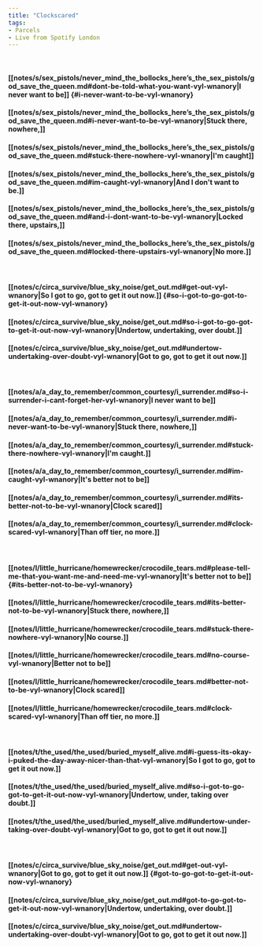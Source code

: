 ```yaml
---
title: "Clockscared"
tags:
- Parcels
- Live from Spotify London
---
```

&nbsp;
#### [[notes/s/sex_pistols/never_mind_the_bollocks_here’s_the_sex_pistols/god_save_the_queen.md#dont-be-told-what-you-want-vyl-wnanory|I never want to be]] {#i-never-want-to-be-vyl-wnanory}
#### [[notes/s/sex_pistols/never_mind_the_bollocks_here’s_the_sex_pistols/god_save_the_queen.md#i-never-want-to-be-vyl-wnanory|Stuck there, nowhere,]]
#### [[notes/s/sex_pistols/never_mind_the_bollocks_here’s_the_sex_pistols/god_save_the_queen.md#stuck-there-nowhere-vyl-wnanory|I'm caught]]
#### [[notes/s/sex_pistols/never_mind_the_bollocks_here’s_the_sex_pistols/god_save_the_queen.md#im-caught-vyl-wnanory|And I don't want to be.]]
#### [[notes/s/sex_pistols/never_mind_the_bollocks_here’s_the_sex_pistols/god_save_the_queen.md#and-i-dont-want-to-be-vyl-wnanory|Locked there, upstairs,]]
#### [[notes/s/sex_pistols/never_mind_the_bollocks_here’s_the_sex_pistols/god_save_the_queen.md#locked-there-upstairs-vyl-wnanory|No more.]]
&nbsp;
#### [[notes/c/circa_survive/blue_sky_noise/get_out.md#get-out-vyl-wnanory|So I got to go, got to get it out now.]] {#so-i-got-to-go-got-to-get-it-out-now-vyl-wnanory}
#### [[notes/c/circa_survive/blue_sky_noise/get_out.md#so-i-got-to-go-got-to-get-it-out-now-vyl-wnanory|Undertow, undertaking, over doubt.]]
#### [[notes/c/circa_survive/blue_sky_noise/get_out.md#undertow-undertaking-over-doubt-vyl-wnanory|Got to go, got to get it out now.]]
&nbsp;
#### [[notes/a/a_day_to_remember/common_courtesy/i_surrender.md#so-i-surrender-i-cant-forget-her-vyl-wnanory|I never want to be]]
#### [[notes/a/a_day_to_remember/common_courtesy/i_surrender.md#i-never-want-to-be-vyl-wnanory|Stuck there, nowhere,]]
#### [[notes/a/a_day_to_remember/common_courtesy/i_surrender.md#stuck-there-nowhere-vyl-wnanory|I'm caught.]]
#### [[notes/a/a_day_to_remember/common_courtesy/i_surrender.md#im-caught-vyl-wnanory|It's better not to be]]
#### [[notes/a/a_day_to_remember/common_courtesy/i_surrender.md#its-better-not-to-be-vyl-wnanory|Clock scared]]
#### [[notes/a/a_day_to_remember/common_courtesy/i_surrender.md#clock-scared-vyl-wnanory|Than off tier, no more.]]
&nbsp;
#### [[notes/l/little_hurricane/homewrecker/crocodile_tears.md#please-tell-me-that-you-want-me-and-need-me-vyl-wnanory|It's better not to be]] {#its-better-not-to-be-vyl-wnanory}
#### [[notes/l/little_hurricane/homewrecker/crocodile_tears.md#its-better-not-to-be-vyl-wnanory|Stuck there, nowhere,]]
#### [[notes/l/little_hurricane/homewrecker/crocodile_tears.md#stuck-there-nowhere-vyl-wnanory|No course.]]
#### [[notes/l/little_hurricane/homewrecker/crocodile_tears.md#no-course-vyl-wnanory|Better not to be]]
#### [[notes/l/little_hurricane/homewrecker/crocodile_tears.md#better-not-to-be-vyl-wnanory|Clock scared]]
#### [[notes/l/little_hurricane/homewrecker/crocodile_tears.md#clock-scared-vyl-wnanory|Than off tier, no more.]]
&nbsp;
#### [[notes/t/the_used/the_used/buried_myself_alive.md#i-guess-its-okay-i-puked-the-day-away-nicer-than-that-vyl-wnanory|So I got to go, got to get it out now.]]
#### [[notes/t/the_used/the_used/buried_myself_alive.md#so-i-got-to-go-got-to-get-it-out-now-vyl-wnanory|Undertow, under, taking over doubt.]]
#### [[notes/t/the_used/the_used/buried_myself_alive.md#undertow-under-taking-over-doubt-vyl-wnanory|Got to go, got to get it out now.]]
&nbsp;
#### [[notes/c/circa_survive/blue_sky_noise/get_out.md#get-out-vyl-wnanory|Got to go, got to get it out now.]] {#got-to-go-got-to-get-it-out-now-vyl-wnanory}
#### [[notes/c/circa_survive/blue_sky_noise/get_out.md#got-to-go-got-to-get-it-out-now-vyl-wnanory|Undertow, undertaking, over doubt.]]
#### [[notes/c/circa_survive/blue_sky_noise/get_out.md#undertow-undertaking-over-doubt-vyl-wnanory|Got to go, got to get it out now.]]
